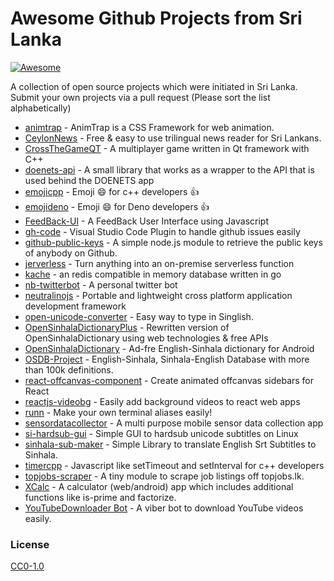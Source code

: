 # Awesome Github Projects from Sri Lanka
[![Awesome](https://awesome.re/badge.svg)](https://awesome.re)

A collection of open source projects which were initiated in Sri Lanka. Submit your own projects via a pull request (Please sort the list alphabetically)

- [animtrap](https://github.com/sanjayaharshana/AnimTrap) - AnimTrap is a CSS Framework for web animation.
- [CeylonNews](https://github.com/ipmanlk/CeylonNews) -  Free & easy to use trilingual news reader for Sri Lankans.
- [CrossTheGameQT](https://github.com/SenuraMalaka/CrossTheGameQT) - A multiplayer game written in Qt framework with C++
- [doenets-api](https://github.com/ishan-marikar/doenets-api) - A small library that works as a wrapper to the API that is used behind the DOENETS app
- [emojicpp](https://github.com/shalithasuranga/emojicpp) - Emoji :smile: for c++ developers :+1:
- [emojideno](https://github.com/99xt/emojideno) - Emoji :smile: for Deno developers :+1:
- [FeedBack-UI](https://github.com/namanzzz/JS-FeedBack-UI)  - A FeedBack User Interface using Javascript
- [gh-code](https://github.com/99xt/gh-code) - Visual Studio Code Plugin to handle github issues easily
- [github-public-keys](https://github.com/ishan-marikar/github-public-keys) - A simple node.js module to retrieve the public keys of anybody on Github.
- [jerverless](https://github.com/jerverless/jerverless) - Turn anything into an on-premise serverless function
- [kache](https://github.com/kasvith/kache) - an redis compatible in memory database written in go
- [nb-twitterbot](https://github.com/namila007/nb-twitter-bot) - A personal twitter bot
- [neutralinojs](https://github.com/neutralinojs/neutralinojs) - Portable and lightweight cross platform application development framework
- [open-unicode-converter](https://github.com/s1n7ax/open-unicode-converter) - Easy way to type in Singlish.
- [OpenSinhalaDictionaryPlus](https://github.com/ipmanlk/OpenSinhalaDictionaryPlus) - Rewritten version of OpenSinhalaDictionary using web technologies & free APIs
- [OpenSinhalaDictionary](https://github.com/ipmanlk/OpenSinhalaDictionary) - Ad-fre English-Sinhala dictionary for Android
- [OSDB-Project](https://github.com/ipmanlk/OSDB-Project) - English-Sinhala, Sinhala-English Database with more than 100k definitions.
- [react-offcanvas-component](https://github.com/samAbeywickrama/react-offcanvas-component) - Create animated offcanvas sidebars for React
- [reactjs-videobg](https://github.com/samAbeywickrama/reactjs-videobg) - Easily add background videos to react web apps
- [runn](https://github.com/shalithasuranga/runn) - Make your own terminal aliases easily!
- [sensordatacollector](https://github.com/CodeLanka/SensorDataCollector) - A multi purpose mobile sensor data collection app
- [si-hardsub-gui](https://github.com/ipmanlk/si-hardsub-gui) - Simple GUI to hardsub unicode subtitles on Linux
- [sinhala-sub-maker](https://github.com/ipmanlk/sinhala-sub-maker) -  Simple Library to translate English Srt Subtitles to Sinhala.
- [timercpp](https://github.com/shalithasuranga/timercpp) - Javascript like setTimeout and setInterval for c++ developers
- [topjobs-scraper](https://github.com/ishan-marikar/topjobslk-scraper) - A tiny module to scrape job listings off topjobs.lk.
- [XCalc](https://github.com/sahithyandev/xcalc) - A calculator (web/android) app which includes additional functions like is-prime and factorize.
- [YouTubeDownloader Bot](https://github.com/sahithyandev/youtube-downloader-bot) - A viber bot to download YouTube videos easily.

### License

[CC0-1.0](LICENSE)
